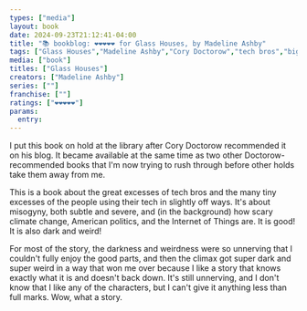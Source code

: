 ```yaml
---
types: ["media"]
layout: book
date: 2024-09-23T21:12:41-04:00
title: "📚 bookblog: ❤️❤️❤️❤️❤️ for Glass Houses, by Madeline Ashby"
tags: ["Glass Houses","Madeline Ashby","Cory Doctorow","tech bros","big tech","misogyny","sexism","Internet of Things","climate change"]
media: ["book"]
titles: ["Glass Houses"]
creators: ["Madeline Ashby"]
series: [""]
franchise: [""]
ratings: ["❤️❤️❤️❤️❤️"]
params:
  entry:
---
```


I put this book on hold at the library after Cory Doctorow recommended it on his blog. It became available at the same time as two other Doctorow-recommended books that I'm now trying to rush through before other holds take them away from me.

This is a book about the great excesses of tech bros and the many tiny excesses of the people using their tech in slightly off ways. It's about misogyny, both subtle and severe, and (in the background) how scary climate change, American politics, and the Internet of Things are. It is good! It is also dark and weird! 

For most of the story, the darkness and weirdness were so unnerving that I couldn't fully enjoy the good parts, and then the climax got super dark and super weird in a way that won me over because I like a story that knows exactly what it is and doesn't back down. It's still unnerving, and I don't know that I like any of the characters, but I can't give it anything less than full marks. Wow, what a story.
